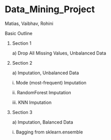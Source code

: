 # Data_Mining_Project

Matias, Vaibhav, Rohini

Basic Outline

1. Section 1

    a) Drop All Missing Values, Unbalanced Data

2. Section 2
    
    a) Imputation, Unbalanced Data

    i. Mode (most-frequent) Imputation

    ii. RandomForest Imputation

    iii. KNN Imputation

3. Section 3

    a) Imputation, Balanced Data

    i. Bagging from sklearn.ensemble
